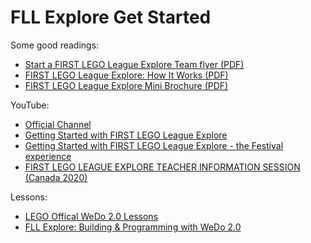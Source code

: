# FLL Explore Get Started

Some good readings:
* [Start a FIRST LEGO League Explore Team flyer (PDF)](https://www.firstinspires.org/sites/default/files/uploads/resource_library/fle-startteam-fe001.pdf)
* [FIRST LEGO League Explore: How It Works (PDF)](https://www.firstinspires.org/sites/default/files/uploads/resource_library/first-lego-league-explore-how-it-works.pdf)
* [FIRST LEGO League Explore Mini Brochure (PDF)](https://www.firstinspires.org/sites/default/files/uploads/resource_library/first-lego-league-explore-mini-fe003.pdf)

YouTube:
* [Official Channel](https://www.youtube.com/c/FIRSTLEGOLeagueofficial)
* [Getting Started with FIRST LEGO League Explore](https://www.youtube.com/watch?v=pUONOiVSqTs)
* [Getting Started with FIRST LEGO League Explore - the Festival experience](https://www.youtube.com/watch?v=ViOtnNCcUjk)
* [FIRST LEGO LEAGUE EXPLORE TEACHER INFORMATION SESSION (Canada 2020)](https://www.youtube.com/watch?v=OZXwWoLxiC4)

Lessons:
* [LEGO Offical WeDo 2.0 Lessons](https://education.lego.com/en-us/lessons?products=WeDo+2.0+Core+Set)
* [FLL Explore: Building & Programming with WeDo 2.0](https://www.youtube.com/watch?v=_JRmOPzfO_U)
